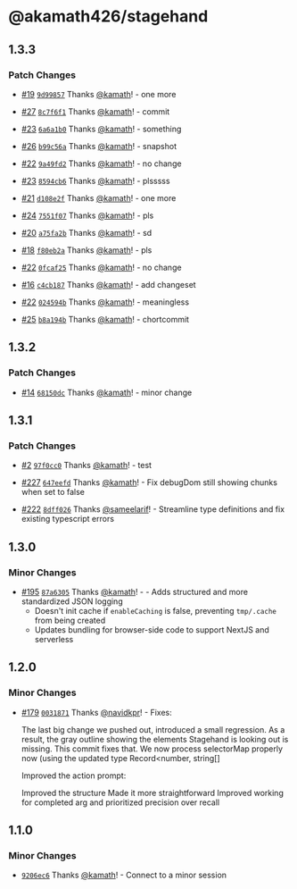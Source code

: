 # @akamath426/stagehand

## 1.3.3

### Patch Changes

- [#19](https://github.com/kamath/stagehand/pull/19) [`9d99857`](https://github.com/kamath/stagehand/commit/9d998573ae6ad8999af72b29b4d7b563d9534bf8) Thanks [@kamath](https://github.com/kamath)! - one more

- [#27](https://github.com/kamath/stagehand/pull/27) [`8c7f6f1`](https://github.com/kamath/stagehand/commit/8c7f6f1d4347bca76709ab946b5429d499617e39) Thanks [@kamath](https://github.com/kamath)! - commit

- [#23](https://github.com/kamath/stagehand/pull/23) [`6a6a1b0`](https://github.com/kamath/stagehand/commit/6a6a1b09b670b1640c2131ecfb8eea136eb4034c) Thanks [@kamath](https://github.com/kamath)! - something

- [#26](https://github.com/kamath/stagehand/pull/26) [`b99c56a`](https://github.com/kamath/stagehand/commit/b99c56afdd3bb382cad0f92737e1b27c499c4318) Thanks [@kamath](https://github.com/kamath)! - snapshot

- [#22](https://github.com/kamath/stagehand/pull/22) [`9a49fd2`](https://github.com/kamath/stagehand/commit/9a49fd28bf9b05f07b289d7e22c7192def805df0) Thanks [@kamath](https://github.com/kamath)! - no change

- [#23](https://github.com/kamath/stagehand/pull/23) [`8594cb6`](https://github.com/kamath/stagehand/commit/8594cb62665a0a0a642f14826e34ed49bd432bca) Thanks [@kamath](https://github.com/kamath)! - plsssss

- [#21](https://github.com/kamath/stagehand/pull/21) [`d108e2f`](https://github.com/kamath/stagehand/commit/d108e2f57f28f8de69437d46fe8c653356586e66) Thanks [@kamath](https://github.com/kamath)! - one more

- [#24](https://github.com/kamath/stagehand/pull/24) [`7551f07`](https://github.com/kamath/stagehand/commit/7551f0761b9ad09821ad2c2fcff12d138841c973) Thanks [@kamath](https://github.com/kamath)! - pls

- [#20](https://github.com/kamath/stagehand/pull/20) [`a75fa2b`](https://github.com/kamath/stagehand/commit/a75fa2b8592786832c566a9561c71e1af6309ce9) Thanks [@kamath](https://github.com/kamath)! - sd

- [#18](https://github.com/kamath/stagehand/pull/18) [`f80eb2a`](https://github.com/kamath/stagehand/commit/f80eb2a0c65e69783fcb372c30d1dae9b1bad4fb) Thanks [@kamath](https://github.com/kamath)! - pls

- [#22](https://github.com/kamath/stagehand/pull/22) [`0fcaf25`](https://github.com/kamath/stagehand/commit/0fcaf2510fa5a156f3e4a93dba69e5a4fec07f38) Thanks [@kamath](https://github.com/kamath)! - no change

- [#16](https://github.com/kamath/stagehand/pull/16) [`c4cb187`](https://github.com/kamath/stagehand/commit/c4cb18771ca8eead549724cb218c44350ac58194) Thanks [@kamath](https://github.com/kamath)! - add changeset

- [#22](https://github.com/kamath/stagehand/pull/22) [`024594b`](https://github.com/kamath/stagehand/commit/024594b72e47e8f4d992be521bfe4f0153dbccd5) Thanks [@kamath](https://github.com/kamath)! - meaningless

- [#25](https://github.com/kamath/stagehand/pull/25) [`b8a194b`](https://github.com/kamath/stagehand/commit/b8a194bf6b5782dfaed2416b7992b5c4abad7c71) Thanks [@kamath](https://github.com/kamath)! - chortcommit

## 1.3.2

### Patch Changes

- [#14](https://github.com/kamath/stagehand/pull/14) [`68150dc`](https://github.com/kamath/stagehand/commit/68150dcaafa09407ccb6a3deda6eb13461e95847) Thanks [@kamath](https://github.com/kamath)! - minor change

## 1.3.1

### Patch Changes

- [#2](https://github.com/kamath/stagehand/pull/2) [`97f0cc0`](https://github.com/kamath/stagehand/commit/97f0cc075d0d7899334d46e0c7679dda70a3418e) Thanks [@kamath](https://github.com/kamath)! - test

- [#227](https://github.com/browserbase/stagehand/pull/227) [`647eefd`](https://github.com/kamath/stagehand/commit/647eefd651852eec495faa1b8f4dbe6b1da17999) Thanks [@kamath](https://github.com/kamath)! - Fix debugDom still showing chunks when set to false

- [#222](https://github.com/browserbase/stagehand/pull/222) [`8dff026`](https://github.com/kamath/stagehand/commit/8dff02674df7a6448f2262c7e212b58c03be57bc) Thanks [@sameelarif](https://github.com/sameelarif)! - Streamline type definitions and fix existing typescript errors

## 1.3.0

### Minor Changes

- [#195](https://github.com/browserbase/stagehand/pull/195) [`87a6305`](https://github.com/browserbase/stagehand/commit/87a6305d9a2faf1ab5915965913bc14d5cc15772) Thanks [@kamath](https://github.com/kamath)! - - Adds structured and more standardized JSON logging
  - Doesn't init cache if `enableCaching` is false, preventing `tmp/.cache` from being created
  - Updates bundling for browser-side code to support NextJS and serverless

## 1.2.0

### Minor Changes

- [#179](https://github.com/browserbase/stagehand/pull/179) [`0031871`](https://github.com/browserbase/stagehand/commit/0031871d5a6d6180f272a68b88a8634e5a991785) Thanks [@navidkpr](https://github.com/navidkpr)! - Fixes:

  The last big change we pushed out, introduced a small regression. As a result, the gray outline showing the elements Stagehand is looking out is missing. This commit fixes that. We now process selectorMap properly now (using the updated type Record<number, string[]

  Improved the action prompt:

  Improved the structure
  Made it more straightforward
  Improved working for completed arg and prioritized precision over recall

## 1.1.0

### Minor Changes

- [`9206ec6`](https://github.com/browserbase/stagehand/commit/9206ec640b2d0af9170f0a31788ab1eac448357b) Thanks [@kamath](https://github.com/kamath)! - Connect to a minor session
